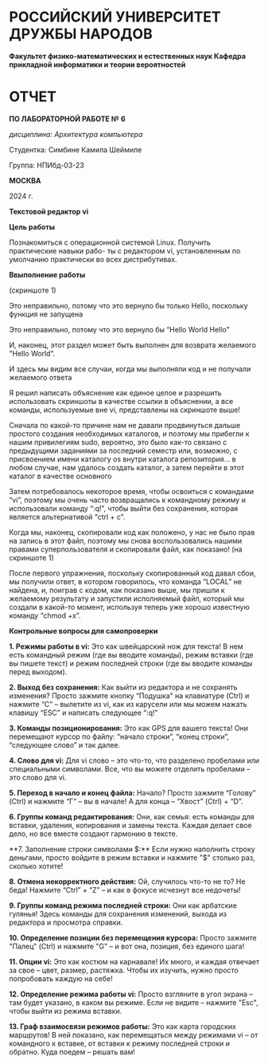 ﻿# **РОССИЙСКИЙ УНИВЕРСИТЕТ ДРУЖБЫ НАРОДОВ**
**Факультет физико-математических и естественных наук Кафедра прикладной информатики и теории вероятностей**






# **ОТЧЕТ**
**ПО ЛАБОРАТОРНОЙ РАБОТЕ №**  **6**

*дисциплина:	Архитектура компьютера*

















Студентка: Симбине Камила Шеймиле


Группа: НПИбд-03-23













**МОСКВА**

2024 г.

**Текстовой редактор vi**

**Цель работы**

Познакомиться с операционной системой Linux. Получить практические навыки рабо- ты с редактором vi, установленным по умолчанию практически во всех дистрибутивах.

**Ввыполнение работы**

(скриншоте 1)


Это неправильно, потому что это вернуло бы только Hello, поскольку функция не запущена


Это неправильно, потому что это вернуло бы “Hello World Hello”


И, наконец, этот раздел может быть выполнен для возврата желаемого "Hello World".

И здесь мы видим все случаи, когда мы выполняли код и не получали желаемого ответа



Я решил написать объяснение как единое целое и разрешить использовать скриншоты в качестве ссылки в объяснении, а все команды, используемые вне vi, представлены на скриншоте выше!

Сначала по какой-то причине нам не давали продвинуться дальше простого создания необходимых каталогов, и поэтому мы прибегли к нашим привилегиям sudo, вероятно, это было как-то связано с предыдущими заданиями за последний семестр или, возможно, с присвоением имени каталогу os внутри каталога репозитория... в любом случае, нам удалось создать каталог, а затем перейти в этот каталог в качестве основного

Затем потребовалось некоторое время, чтобы освоиться с командами “vi”, поэтому мы очень часто возвращались к командному режиму и использовали команду “:q!”, чтобы выйти без сохранения, которая является альтернативой “ctrl + c”.

Когда мы, наконец, скопировали код как положено, у нас не было прав на запись в этот файл, поэтому мы снова воспользовались нашими правами суперпользователя и скопировали файл, как показано! (на скриншоте 1)

После первого упражнения, поскольку скопированный код давал сбои, мы получили ответ, в котором говорилось, что команда “LOCAL” не найдена, и, поиграв с кодом, как показано выше, мы пришли к желаемому результату и запустили исполняемый файл, который мы создали в какой-то момент, используя теперь уже хорошо известную команду “chmod +x”.

**Контрольные вопросы для самопроверки**

**1. Режимы работы в vi:** Это как швейцарский нож для текста! В нем есть командный режим (где вы вводите команды), режим вставки (где вы пишете текст) и режим последней строки (где вы вводите команды перед выходом).

**2. Выход без сохранения:** Как выйти из редактора и не сохранять изменения? Просто зажмите кнопку “Подушка" на клавиатуре (Ctrl) и нажмите “C” – вылетите из vi, как из карусели или мы можем нажать клавишу “ESC” и написать следующее “:q!”

**3. Команды позиционирования:** Это как GPS для вашего текста! Они перемещают курсор по файлу: “начало строки”, “конец строки”, “следующее слово” и так далее.

**4. Слово для vi:** Для vi слово – это что-то, что разделено пробелами или специальными символами. Все, что вы можете отделить пробелами – это слово для vi.

**5. Переход в начало и конец файла:** Начало? Просто зажмите “Голову” (Ctrl) и нажмите “Г” – вы в начале! А для конца – “Хвост” (Ctrl) + “D”.

**6. Группы команд редактирования:** Они, как семья: есть команды для вставки, удаления, копирования и замены текста. Каждая делает свое дело, но все вместе создают гармонию в тексте.

**7. Заполнение строки символами $:** Если нужно наполнить строку деньгами, просто войдите в режим вставки и нажмите "$" столько раз, сколько хотите!

**8. Отмена некорректного действия:** Ой, случилось что-то не то? Не беда! Нажмите “Ctrl” + “Z” – и как в фокусе исчезнут все недочеты!

**9. Группы команд режима последней строки:** Они как арбатские гулянья! Здесь команды для сохранения изменений, выхода из редактора и просмотра справки.

**10. Определение позиции без перемещения курсора:** Просто зажмите "Палец" (Ctrl) и нажмите "G" – и вот она, позиция, без единого шага!

**11. Опции vi:** Это как костюм на карнавале! Их много, и каждая отвечает за свое – цвет, размер, растяжка. Чтобы их изучить, нужно просто попробовать каждую на себе!

**12. Определение режима работы vi:** Просто взгляните в угол экрана – там будет указано, в каком вы режиме. Если не видите – нажмите "Esc", чтобы выйти из режима вставки.

**13. Граф взаимосвязи режимов работы:** Это как карта городских маршрутов! В ней показано, как перемещаться между режимами vi – от командного к вставке, от вставки к режиму последней строки и обратно. Куда поедем – решать вам!
